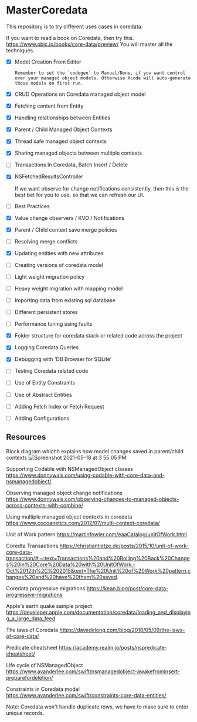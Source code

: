 # MasterCoredata
This repository is to try different uses cases in coredata.

If you want to read a book on Coredata, then try this. https://www.objc.io/books/core-data/preview/
You will master all the techniques.

- [x] Model Creation From Editor
      
      Remember to set the `codegen` to Manual/None, if you want control over your managed object models. Otherwise Xcode will auto-generate those models on first run.


- [x] CRUD Operations on Coredata managed object model

- [x] Fetching content from Entity

- [x] Handling relationships between Entities

- [x] Parent / Child Managed Object Contexts

- [x] Thread safe managed object contexts

- [x] Sharing managed objects between multiple contexts

- [ ] Transactions In Coredata, Batch Insert / Delete

- [x] NSFetchedResultsController
   
     If we want observe for change notifications consistently, then this is the best bet for you to use, so that we can refresh our UI.
      
- [ ] Best Practices

- [x] Value change observers / KVO / Notifications

- [x] Parent / Child context save merge policies

- [ ] Resolving merge conflicts

- [x] Updating entities with new attributes

- [ ] Creating versions of coredata model

- [ ] Light weight migration policy

- [ ] Heavy weight migration with mapping model

- [ ] Importing data from existing sql database

- [ ] Different persistent stores

- [ ] Performance tuning using faults

- [x] Folder structure for coredata stack or related code across the project

- [x] Logging Coredata Queries

- [x] Debugging with 'DB Browser for SQLite'

- [ ] Testing Coredata related code

- [ ] Use of Entity Constraints

- [ ] Use of Abstract Entities

- [ ] Adding Fetch Index or Fetch Request

- [ ] Adding Configurations

## Resources
Block diagram whichh explains how model changes saved in parent/child contexts
![Screenshot 2021-05-18 at 3 55 05 PM](https://user-images.githubusercontent.com/12964593/118635660-77cf2e80-b7f1-11eb-864e-906fe51aa022.png)

Supporting Codable with NSManagedObject classes
https://www.donnywals.com/using-codable-with-core-data-and-nsmanagedobject/

Observing managed object change notifications
https://www.donnywals.com/observing-changes-to-managed-objects-across-contexts-with-combine/

Using multiple managed object contexts in coredata
https://www.cocoanetics.com/2012/07/multi-context-coredata/

Unit of Work pattern
https://martinfowler.com/eaaCatalog/unitOfWork.html

Coredta Transactions
https://christiantietze.de/posts/2015/10/unit-of-work-core-data-transaction/#:~:text=Transactions%20and%20Rolling%20Back%20Changes%20in%20Core%20Data%20with%20UnitOfWork,-Oct%2012th%2C%202015&text=The%20Unit%20of%20Work%20pattern,changes%20and%20have%20them%20saved.

Coredata progressive migrations
https://kean.blog/post/core-data-progressive-migrations

Apple's earth quake sample project
https://developer.apple.com/documentation/coredata/loading_and_displaying_a_large_data_feed

The laws of Coredata
https://davedelong.com/blog/2018/05/09/the-laws-of-core-data/

Predicate cheatsheet
https://academy.realm.io/posts/nspredicate-cheatsheet/

Life cycle of NSManagedObject
https://www.avanderlee.com/swift/nsmanagedobject-awakefrominsert-preparefordeletion/

Constraints in Coredata model
https://www.avanderlee.com/swift/constraints-core-data-entities/

Note: Coredata won't handle duplicate rows, we have to make sure to enter unique records.

